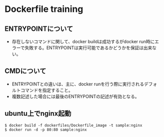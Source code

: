 # Dockerfile training

## ENTRYPOINTについて
* 存在しないコマンドに関して、docker buildは成功するがdocker run時にエラーで失敗する。ENTRYPOINTは実行可能であるかどうかを保証は出来ない。

## CMDについて
* ENTRYPOINTとの違いは、主に、docker runを行う際に実行されるデフォルトコマンドを指定すること。
* 複数記述した場合には最後のENTRYPOINTの記述が有効となる。

## ubuntu上でnginx起動

```
$ docker build -f dockerfiles/Dockerfile_image -t sample:nginx
$ docker run -d -p 80:80 sample:nginx
```
